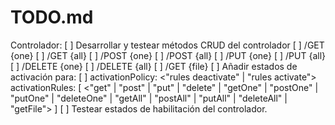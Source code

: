 # TODO.md

Controlador:
	[ ] Desarrollar y testear métodos CRUD del controlador
		[ ] /GET 		{one}
		[ ] /GET 		{all}
		[ ] /POST 		{one}
		[ ] /POST 		{all}
		[ ] /PUT 		{one}
		[ ] /PUT 		{all}
		[ ] /DELETE 	{one}
		[ ] /DELETE 	{all}
		[ ] /GET 		{file}
	[ ] Añadir estados de activación para:
		[ ] activationPolicy: <"rules deactivate" | "rules activate">
			activationRules: [
				<"get" | "post" | "put" | "delete" | 
				"getOne" | "postOne" | "putOne" | "deleteOne" | 
				"getAll" | "postAll" | "putAll" | "deleteAll" | 
				"getFile">
			]
	[ ] Testear estados de habilitación del controlador.
	

